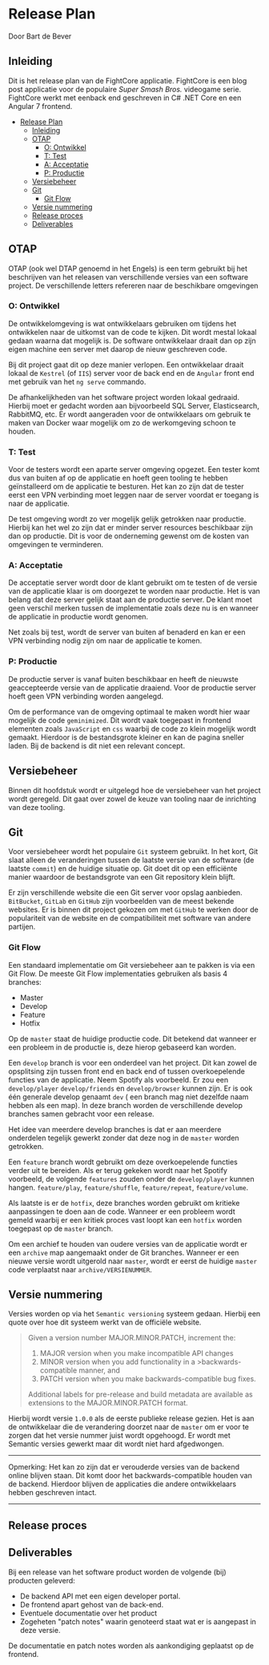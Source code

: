 # Release Plan

Door Bart de Bever

## Inleiding

Dit is het release plan van de FightCore applicatie.
FightCore is een blog post applicatie voor de populaire *Super Smash Bros.*
videogame serie.
FightCore werkt met eenback end geschreven in C# .NET Core en een Angular 7
frontend.

- [Release Plan](#release-plan)
  - [Inleiding](#inleiding)
  - [OTAP](#otap)
    - [O: Ontwikkel](#o-ontwikkel)
    - [T: Test](#t-test)
    - [A: Acceptatie](#a-acceptatie)
    - [P: Productie](#p-productie)
  - [Versiebeheer](#versiebeheer)
  - [Git](#git)
    - [Git Flow](#git-flow)
  - [Versie nummering](#versie-nummering)
  - [Release proces](#release-proces)
  - [Deliverables](#deliverables)

## OTAP

OTAP (ook wel DTAP genoemd in het Engels) is een term gebruikt bij het beschrijven
van het releasen van verschillende versies van een software project.
De verschillende letters refereren naar de beschikbare omgevingen

### O: Ontwikkel

De ontwikkelomgeving is wat ontwikkelaars gebruiken om tijdens het ontwikkelen
naar de uitkomst van de code te kijken.
Dit wordt mestal lokaal gedaan waarna dat mogelijk is.
De software ontwikkelaar draait dan op zijn eigen machine een server met daarop
de nieuw geschreven code.

Bij dit project gaat dit op deze manier verlopen.
Een ontwikkelaar draait lokaal de `Kestrel` (of `IIS`) server voor de back end en
de `Angular` front end met gebruik van het `ng serve` commando.

De afhankelijkheden van het software project worden lokaal gedraaid.
Hierbij moet er gedacht worden aan bijvoorbeeld SQL Server, Elasticsearch, RabbitMQ, etc.
Er wordt aangeraden voor de ontwikkelaars om gebruik te maken van Docker waar mogelijk
om zo de werkomgeving schoon te houden.

### T: Test

Voor de testers wordt een aparte server omgeving opgezet.
Een tester komt dus van buiten af op de applicatie en hoeft geen tooling te hebben
geïnstalleerd om de applicatie te besturen.
Het kan zo zijn dat de tester eerst een VPN verbinding moet leggen naar de server
voordat er toegang is naar de applicatie.

De test omgeving wordt zo ver mogelijk gelijk getrokken naar productie.
Hierbij kan het wel zo zijn dat er minder server resources beschikbaar zijn
dan op productie. Dit is voor de onderneming gewenst om de kosten van omgevingen
te verminderen.

### A: Acceptatie

De acceptatie server wordt door de klant gebruikt om te testen of de versie van de
applicatie klaar is om doorgezet te worden naar productie.
Het is van belang dat deze server gelijk staat aan de productie server.
De klant moet geen verschil merken tussen de implementatie zoals deze nu is
en wanneer de applicatie in productie wordt genomen.

Net zoals bij test, wordt de server van buiten af benaderd en kan er een VPN
verbinding nodig zijn om naar de applicatie te komen.

### P: Productie

De productie server is vanaf buiten beschikbaar en heeft de nieuwste geaccepteerde
versie van de applicatie draaiend. Voor de productie server hoeft geen VPN verbinding
worden aangelegd.

Om de performance van de omgeving optimaal te maken wordt hier waar mogelijk de
code `geminimized`. Dit wordt vaak toegepast in frontend elementen zoals `JavaScript`
en `css` waarbij de code zo klein mogelijk wordt gemaakt.
Hierdoor is de bestandsgrote kleiner en kan de pagina sneller laden.
Bij de backend is dit niet een relevant concept.

## Versiebeheer

Binnen dit hoofdstuk wordt er uitgelegd hoe de versiebeheer van het project wordt
geregeld. Dit gaat over zowel de keuze van tooling naar de inrichting van deze tooling.

## Git

Voor versiebeheer wordt het populaire `Git` systeem gebruikt.
In het kort, Git slaat alleen de veranderingen tussen de laatste versie van de
software (de laatste `commit`) en de huidige situatie op.
Git doet dit op een efficiënte manier waardoor de bestandsgrote van een Git repository
klein blijft.

Er zijn verschillende website die een Git server voor opslag aanbieden.
`BitBucket`, `GitLab` en `GitHub` zijn voorbeelden van de meest bekende websites.
Er is binnen dit project gekozen om met `GitHub` te werken door de populariteit
van de website en de compatibiliteit met software van andere partijen.

### Git Flow

Een standaard implementatie om Git versiebeheer aan te pakken is via een Git Flow.
De meeste Git Flow implementaties gebruiken als basis 4 branches:

- Master
- Develop
- Feature
- Hotfix

Op de `master` staat de huidige productie code. Dit betekend dat wanneer er een
probleem in de productie is, deze hierop gebaseerd kan worden.

Een `develop` branch is voor een onderdeel van het project. Dit kan zowel de
opsplitsing zijn tussen front end en back end of tussen overkoepelende functies
van de applicatie.
Neem Spotify als voorbeeld. Er zou een `develop/player`
`develop/friends` en
`develop/browser` kunnen zijn. Er is ook één generale develop genaamt `dev` (
een branch mag niet dezelfde naam hebben als een map).
In deze branch worden de verschillende develop branches samen gebracht voor een
release.

Het idee van meerdere develop branches is dat er aan meerdere onderdelen tegelijk
gewerkt zonder dat deze nog in de `master` worden getrokken.

Een `feature` branch wordt gebruikt om deze overkoepelende functies verder
uit te bereiden. Als er terug gekeken wordt naar het Spotify voorbeeld,
de volgende  `features`  zouden onder de `develop/player` kunnen hangen.
`feature/play`, `feature/shuffle`, `feature/repeat`, `feature/volume`.

Als laatste is er de `hotfix`, deze branches worden gebruikt om kritieke
aanpassingen te doen aan de code. Wanneer er een probleem wordt gemeld waarbij
er een kritiek proces vast loopt kan een `hotfix` worden toegepast op de `master`
branch.

Om een archief te houden van oudere versies van de applicatie wordt er een
`archive` map aangemaakt onder de Git branches.
Wanneer er een nieuwe versie wordt uitgerold naar `master`, wordt er eerst de
huidige `master` code verplaatst naar `archive/VERSIENUMMER`.

## Versie nummering

Versies worden op via het `Semantic versioning` systeem gedaan.
Hierbij een quote over hoe dit systeem werkt van de officiële website.

> Given a version number MAJOR.MINOR.PATCH, increment the:
>
>1. MAJOR version when you make incompatible API changes
>2. MINOR version when you add functionality in a >backwards-compatible manner, and
>3. PATCH version when you make backwards-compatible bug fixes.
>
> Additional labels for pre-release and build metadata are
> available as extensions to the MAJOR.MINOR.PATCH format.

Hierbij wordt versie `1.0.0` als de eerste publieke release gezien.
Het is aan de ontwikkelaar die de verandering doorzet naar de `master`
om er voor te zorgen dat het versie nummer juist wordt opgehoogd.
Er wordt met Semantic versies gewerkt maar dit wordt niet hard
afgedwongen.

---
Opmerking: Het kan zo zijn dat er verouderde versies van de backend online blijven
staan. Dit komt door het backwards-compatible houden van de backend. Hierdoor
blijven de applicaties die andere ontwikkelaars hebben geschreven intact.

---

## Release proces

## Deliverables

Bij een release van het software product worden de volgende (bij) producten geleverd:

- De backend API met een eigen developer portal.
- De frontend apart gehost van de back-end.
- Eventuele documentatie over het product
- Zogeheten "patch notes" waarin genoteerd staat wat er is aangepast in deze versie.

De documentatie en patch notes worden als aankondiging geplaatst op de frontend.